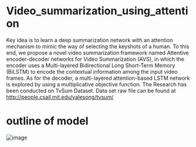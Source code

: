 # Video_summarization_using_attention


Key idea is to learn a deep summarization network with an attention mechanism to mimic the way of selecting the keyshots of a human. To this end, we propose a novel video summarization framework named Attentive encoder-decoder networks for Video Summarization (AVS), in which the encoder uses a Multi-layered Bidirectional Long Short-Term Memory (BiLSTM) to encode the contextual information among the input video frames. As for the decoder, a multi-layered attention-based LSTM network is explored by using a multiplicative objective function. The Research has been conducted on TvSum Dataset. Data set raw file can be found at http://people.csail.mit.edu/yalesong/tvsum/ <br>
<h1>outline of model</h1> 

![image](https://github.com/kapilYadav-001/Video_summarization_using_attention/assets/58760022/666352c5-881c-4a99-9c85-ad617e6cceeb)
